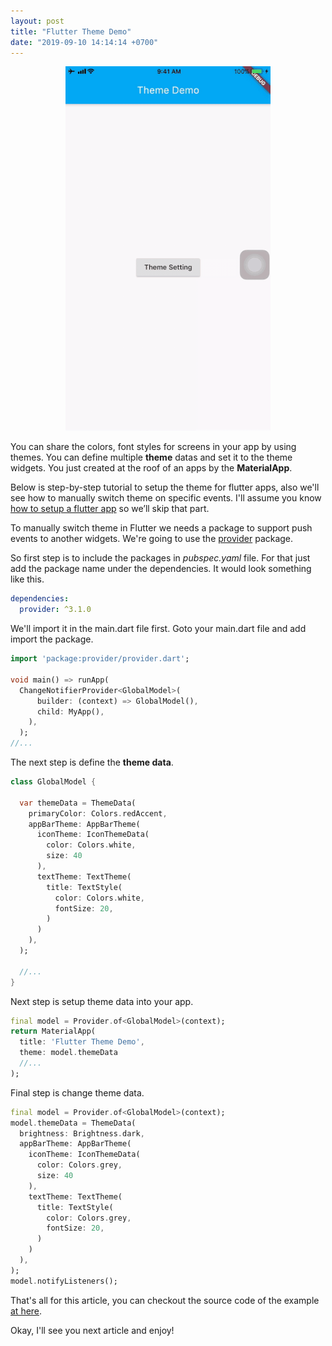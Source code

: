 ```yaml
---
layout: post
title: "Flutter Theme Demo"
date: "2019-09-10 14:14:14 +0700"
---
```


<p align="center">
<img src="/assets/thoughts/flutter-mobile/flutter-theme-demo/flutter_theme_demo.gif" width="328px" alt="flutter theme demo">
</p>

You can share the colors, font styles for screens in your app by using themes. You can define multiple **theme** datas and set it to the theme widgets. You just created at the roof of an apps by the **MaterialApp**.

Below is step-by-step tutorial to setup the theme for flutter apps, also we'll see how to manually switch theme on specific events. I'll assume you know [how to setup a flutter app](/2019/08/25/first-app-and-basic-structure-in-flutter/) so we’ll skip that part.

To manually switch theme in Flutter we needs a package to support push events to another widgets. We're going to use the [provider](https://pub.dev/packages/provider) package.

So first step is to include the packages in *pubspec.yaml* file. For that just add the package name under the dependencies. It would look something like this.

```yaml
dependencies:
  provider: ^3.1.0
```

We'll import it in the main.dart file first. Goto your main.dart file and add import the package.

```dart
import 'package:provider/provider.dart';

void main() => runApp(
  ChangeNotifierProvider<GlobalModel>(
      builder: (context) => GlobalModel(),
      child: MyApp(),
    ),
  );
//...
```

The next step is define the **theme data**.
```dart
class GlobalModel {

  var themeData = ThemeData(
    primaryColor: Colors.redAccent,
    appBarTheme: AppBarTheme(
      iconTheme: IconThemeData(
        color: Colors.white,
        size: 40
      ),
      textTheme: TextTheme(
        title: TextStyle(
          color: Colors.white,
          fontSize: 20,
        )
      )
    ),
  );

  //...
}
```
Next step is setup theme data into your app.

```dart
final model = Provider.of<GlobalModel>(context);
return MaterialApp(
  title: 'Flutter Theme Demo',
  theme: model.themeData
  //...
);
```

Final step is change theme data.
```dart
final model = Provider.of<GlobalModel>(context);
model.themeData = ThemeData(
  brightness: Brightness.dark,
  appBarTheme: AppBarTheme(
    iconTheme: IconThemeData(
      color: Colors.grey,
      size: 40
    ),
    textTheme: TextTheme(
      title: TextStyle(
        color: Colors.grey,
        fontSize: 20,
      )
    )
  ),
);
model.notifyListeners();
```
That's all for this article, you can checkout the source code of the example [at here](https://github.com/devexps/flutter/tree/master/mobile/flutter_theme).

Okay, I'll see you next article and enjoy!
